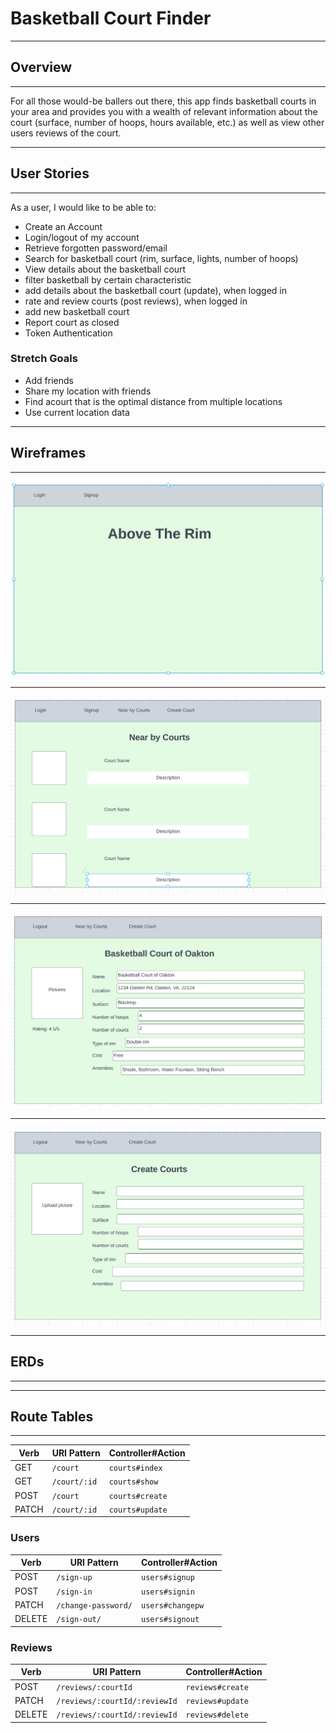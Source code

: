 # Basketball Court Finder
---

## Overview
---
For all those would-be ballers out there, this app finds basketball courts in your area and provides you with a wealth of relevant information about the court (surface, number of hoops, hours available, etc.) as well as view other users reviews of the court.

---
## User Stories
---
As a user, I would like to be able to:
- Create an Account
- Login/logout of my account
- Retrieve forgotten password/email
- Search for basketball court (rim, surface, lights, number of hoops)
- View details about the basketball court
- filter basketball by certain characteristic
- add details about the basketball court (update), when logged in
- rate and review courts (post reviews), when logged in
- add new basketball court
- Report court as closed
- Token Authentication

### Stretch Goals
- Add friends
- Share my location with friends
- Find acourt that is the optimal distance from multiple locations
- Use current location data
---
## Wireframes
---
![Home Screen](wireframe/home.PNG)

---
![Nearby Courts (Index)](wireframe/near-by-court.PNG)

---
![Court details (Show)](wireframe/court-details.PNG)

---
![Add court](wireframe/create-court.PNG)

---

## ERDs
---

---

## Route Tables
---

| Verb   | URI Pattern            | Controller#Action |
|--------|------------------------|-------------------|
| GET   | `/court`             | `courts#index`    |
| GET   | `/court/:id`             | `courts#show`    |
| POST   | `/court`             | `courts#create`    |
| PATCH  | `/court/:id` | `courts#update`  |

### Users

| Verb   | URI Pattern            | Controller#Action |
|--------|------------------------|-------------------|
| POST   | `/sign-up`             | `users#signup`    |
| POST   | `/sign-in`             | `users#signin`    |
| PATCH  | `/change-password/` | `users#changepw`  |
| DELETE | `/sign-out/`        | `users#signout`   |

### Reviews

| Verb   | URI Pattern            | Controller#Action |
|--------|------------------------|-------------------|
| POST   | `/reviews/:courtId`             | `reviews#create`    |
| PATCH  | `/reviews/:courtId/:reviewId` | `reviews#update`  |
| DELETE | `/reviews/:courtId/:reviewId`        | `reviews#delete`   |
